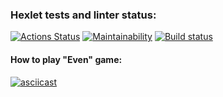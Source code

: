 ### Hexlet tests and linter status:
[![Actions Status](https://github.com/lightmonk1911/java-project-lvl1/workflows/hexlet-check/badge.svg)](https://github.com/lightmonk1911/java-project-lvl1/actions)
[![Maintainability](https://api.codeclimate.com/v1/badges/c42be11623f6eb6de925/maintainability)](https://codeclimate.com/github/lightmonk1911/java-project-lvl1/maintainability)
[![Build status](https://github.com/lightmonk1911/java-project-lvl1/workflows/build/badge.svg)](https://github.com/lightmonk1911/java-project-lvl1/actions)

#### How to play "Even" game:
[![asciicast](https://asciinema.org/a/FoslLFosPoBhYJ1vCZxpHGwBN.png)](https://asciinema.org/a/FoslLFosPoBhYJ1vCZxpHGwBN)